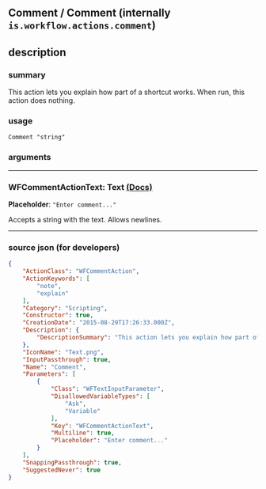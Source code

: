 
## Comment / Comment (internally `is.workflow.actions.comment`)


## description

### summary

This action lets you explain how part of a shortcut works. When run, this action does nothing.


### usage
```
Comment "string"
```

### arguments

---

### WFCommentActionText: Text [(Docs)](https://pfgithub.github.io/shortcutslang/gettingstarted#text-field)
**Placeholder**: `"Enter comment..."`


Accepts a string 
with the text. Allows newlines.

---

### source json (for developers)

```json
{
	"ActionClass": "WFCommentAction",
	"ActionKeywords": [
		"note",
		"explain"
	],
	"Category": "Scripting",
	"Constructor": true,
	"CreationDate": "2015-08-29T17:26:33.000Z",
	"Description": {
		"DescriptionSummary": "This action lets you explain how part of a shortcut works. When run, this action does nothing."
	},
	"IconName": "Text.png",
	"InputPassthrough": true,
	"Name": "Comment",
	"Parameters": [
		{
			"Class": "WFTextInputParameter",
			"DisallowedVariableTypes": [
				"Ask",
				"Variable"
			],
			"Key": "WFCommentActionText",
			"Multiline": true,
			"Placeholder": "Enter comment..."
		}
	],
	"SnappingPassthrough": true,
	"SuggestedNever": true
}
```

